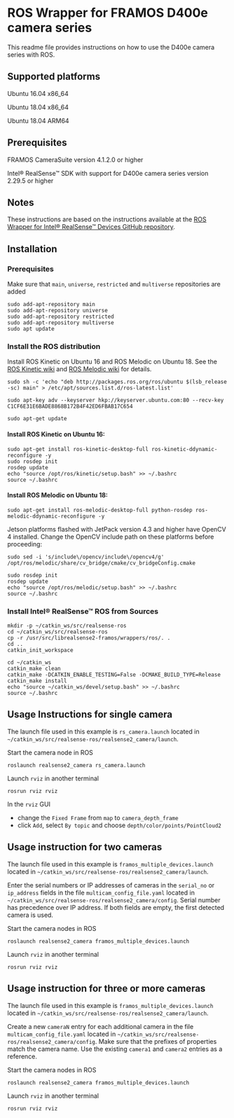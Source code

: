 # ROS Wrapper for FRAMOS D400e camera series

This readme file provides instructions on how to use the D400e camera series with ROS.

## Supported platforms

Ubuntu 16.04 x86_64

Ubuntu 18.04 x86_64

Ubuntu 18.04 ARM64

## Prerequisites

FRAMOS CameraSuite version 4.1.2.0 or higher

Intel® RealSense™ SDK with support for D400e camera series version 2.29.5 or higher

## Notes

These instructions are based on the instructions available at the [ROS Wrapper for Intel® RealSense™ Devices GitHub repository](https://github.com/IntelRealSense/realsense-ros).

## Installation

### Prerequisites

Make sure that `main`, `universe`, `restricted` and `multiverse` repositories are added

```
sudo add-apt-repository main
sudo add-apt-repository universe
sudo add-apt-repository restricted
sudo add-apt-repository multiverse
sudo apt update
```

### Install the ROS distribution

Install ROS Kinetic on Ubuntu 16 and ROS Melodic on Ubuntu 18. See the [ROS Kinetic wiki](http://wiki.ros.org/kinetic/Installation/Ubuntu) and [ROS Melodic wiki](http://wiki.ros.org/melodic/Installation/Ubuntu) for details.

```
sudo sh -c 'echo "deb http://packages.ros.org/ros/ubuntu $(lsb_release -sc) main" > /etc/apt/sources.list.d/ros-latest.list'
```
```
sudo apt-key adv --keyserver hkp://keyserver.ubuntu.com:80 --recv-key C1CF6E31E6BADE8868B172B4F42ED6FBAB17C654
```
```
sudo apt-get update
```
#### Install ROS Kinetic on Ubuntu 16:
```
sudo apt-get install ros-kinetic-desktop-full ros-kinetic-ddynamic-reconfigure -y
sudo rosdep init
rosdep update
echo "source /opt/ros/kinetic/setup.bash" >> ~/.bashrc
source ~/.bashrc
```
#### Install ROS Melodic on Ubuntu 18:
```
sudo apt-get install ros-melodic-desktop-full python-rosdep ros-melodic-ddynamic-reconfigure -y
```
Jetson platforms flashed with JetPack version 4.3 and higher have OpenCV 4 installed. Change the OpenCV include path on these platforms before proceeding:
```
sudo sed -i 's/include\/opencv/include\/opencv4/g' /opt/ros/melodic/share/cv_bridge/cmake/cv_bridgeConfig.cmake
```
```
sudo rosdep init
rosdep update
echo "source /opt/ros/melodic/setup.bash" >> ~/.bashrc
source ~/.bashrc
```

### Install Intel® RealSense™ ROS from Sources

```
mkdir -p ~/catkin_ws/src/realsense-ros
cd ~/catkin_ws/src/realsense-ros
cp -r /usr/src/librealsense2-framos/wrappers/ros/. .
cd ..
catkin_init_workspace
```

```
cd ~/catkin_ws
catkin_make clean
catkin_make -DCATKIN_ENABLE_TESTING=False -DCMAKE_BUILD_TYPE=Release
catkin_make install
echo "source ~/catkin_ws/devel/setup.bash" >> ~/.bashrc
source ~/.bashrc
```

## Usage Instructions for single camera

The launch file used in this example is `rs_camera.launch` located in `~/catkin_ws/src/realsense-ros/realsense2_camera/launch`.

Start the camera node in ROS

```
roslaunch realsense2_camera rs_camera.launch
```

Launch `rviz` in another terminal

```
rosrun rviz rviz
```

In the `rviz` GUI 
- change the `Fixed Frame` from `map` to `camera_depth_frame`
- click `Add`, select `By topic` and choose `depth/color/points/PointCloud2`

## Usage instruction for two cameras

The launch file used in this example is `framos_multiple_devices.launch` located in `~/catkin_ws/src/realsense-ros/realsense2_camera/launch`.

Enter the serial numbers or IP addresses of cameras in the `serial_no` or `ip_address` fields in the file `multicam_config_file.yaml` located in `~/catkin_ws/src/realsense-ros/realsense2_camera/config`. Serial number has precedence over IP address. If both fields are empty, the first detected camera is used.

Start the camera nodes in ROS

```
roslaunch realsense2_camera framos_multiple_devices.launch
```

Launch `rviz` in another terminal

```
rosrun rviz rviz
```

## Usage instruction for three or more cameras

The launch file used in this example is `framos_multiple_devices.launch` located in `~/catkin_ws/src/realsense-ros/realsense2_camera/launch`.

Create a new `cameraN` entry for each additional camera in the file `multicam_config_file.yaml` located in `~/catkin_ws/src/realsense-ros/realsense2_camera/config`. Make sure that the prefixes of properties match the camera name. Use the existing `camera1` and `camera2` entries as a reference.

Start the camera nodes in ROS

```
roslaunch realsense2_camera framos_multiple_devices.launch
```

Launch `rviz` in another terminal

```
rosrun rviz rviz
```

